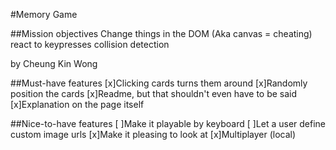 #Memory Game

##Mission objectives
Change things in the DOM (Aka canvas = cheating)
react to keypresses
collision detection

by Cheung Kin Wong

##Must-have features
[x]Clicking cards turns them around
[x]Randomly position the cards
[x]Readme, but that shouldn't even have to be said
[x]Explanation on the page itself

##Nice-to-have features
[ ]Make it playable by keyboard
[ ]Let a user define custom image urls
[x]Make it pleasing to look at
[x]Multiplayer (local)
